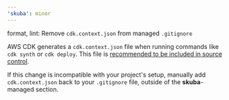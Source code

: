 ```yaml
---
'skuba': minor
---
```


format, lint: Remove `cdk.context.json` from managed `.gitignore`

AWS CDK generates a `cdk.context.json` file when running commands like `cdk synth` or `cdk deploy`. This file is [recommended to be included in source control](https://docs.aws.amazon.com/cdk/v2/guide/context.html#context_construct).

If this change is incompatible with your project's setup, manually add `cdk.context.json` back to your `.gitignore` file, outside of the **skuba**-managed section.
